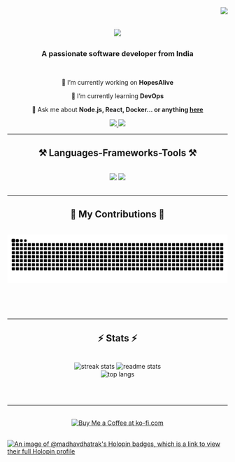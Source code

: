 <img align="right" src="https://visitor-badge.laobi.icu/badge?page_id=MadhavDhatrak.MadhavDhatrak" />

<h1 align="center">
    <img src="https://readme-typing-svg.herokuapp.com/?font=Righteous&size=35&center=true&vCenter=true&width=500&height=70&duration=4000&lines=Hi+There!+👋;+I'm+Madhav+Dhatrak!;" />
</h1>

<h3 align="center">A passionate software developer from India</h3>

<br/>

<div align="center">
 
 🔭 I’m currently working on **HopesAlive**
 
 🌱 I’m currently learning **DevOps**

💬 Ask me about **Node.js, React, Docker... or anything [here](https://github.com/MadhavDhatrak/MadhavDhatrak/issues)**


 </div>
 
<div align="center"> 
  <a href="madhavdhatrak02@gmail.com">
    <img src="https://img.shields.io/badge/Gmail-333333?style=for-the-badge&logo=gmail&logoColor=red" />
  </a>
  <a href="https://linkedin.com/in/madhav-dhatrak-b52a601b1" target="_blank">
    <img src="https://img.shields.io/badge/LinkedIn-0077B5?style=for-the-badge&logo=linkedin&logoColor=white" target="_blank" />
  </a>
</div>

 <hr/>
 
<h2 align="center">⚒️ Languages-Frameworks-Tools ⚒️</h2>
<br/>
<div align="center">
    <img src="https://skillicons.dev/icons?i=c,cpp,java,golang,python,html,css,bootstrap,react,github,figma,tailwind,git," />
    <img src="https://skillicons.dev/icons?i=nodejs,javascript,typescript,express,firebase,mongodb,mysql,postgresql,linux,jenkins,docker,kubernetes," /><br>
</div>

<br/>
<hr/>

<div align="center">
  <h2>🐍 My Contributions 🐍</h2>
  <br>
  <img alt="snake eating my contributions" src="https://raw.githubusercontent.com/MadhavDhatrak/MadhavDhatrak/output/github-contribution-grid-snake.svg" />
  
  <br/><br/><br/>
</div>

<hr/>

<h2 align="center">⚡ Stats ⚡</h2>
<br>
<div align=center>
 <img width=390 src="https://streak-stats.demolab.com/?user=MadhavDhatrak&count_private=true&theme=react&border_radius=10" alt="streak stats"/>
  <img width=390 src="https://github-readme-stats-MadhavDhatrak.vercel.app/api?username=MadhavDhatrak&count_private=true&show_icons=true&theme=react&rank_icon=github&border_radius=10" alt="readme stats" />
  <br/>
  <img width=325 align="center" src="https://github-readme-stats-MadhavDhatrak.vercel.app/api/top-langs/?username=salesp07&hide=HTML&langs_count=8&layout=compact&theme=react&border_radius=10&size_weight=0.5&count_weight=0.5&exclude_repo=github-readme-stats" alt="top langs" />
</div>

<br/><br/>

<hr/>

<br/>

<div align="center">
<a href='https://ko-fi.com/V7V4RAK9C' target='_blank'><img height='64' style='border:0px;height:64px;' src='https://storage.ko-fi.com/cdn/kofi1.png?v=3' border='0' alt='Buy Me a Coffee at ko-fi.com' /></a>
</div>

<br/>
















































[![An image of @madhavdhatrak's Holopin badges, which is a link to view their full Holopin profile](https://holopin.me/madhavdhatrak)](https://holopin.io/@madhavdhatrak)
